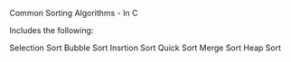 Common Sorting Algorithms - In C

Includes the following:

Selection Sort
Bubble Sort
Insrtion Sort 
Quick Sort
Merge Sort
Heap Sort

